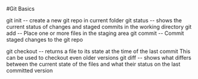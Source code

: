 #Git Basics

git init 		-- create a new git repo in current folder
git status 	-- shows the current status of changes and staged commits in the working directory
git add		-- Place one or more files in the staging area
git commit	-- Commit staged changes to the git repo






git checkout	-- returns a file to its state at the time of the last commit
				This can be used to checkout even older versions
git diff		-- shows what differs between the current state of the files and what their status on the last committed version

